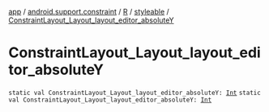 [app](../../../index.md) / [android.support.constraint](../../index.md) / [R](../index.md) / [styleable](index.md) / [ConstraintLayout_Layout_layout_editor_absoluteY](./-constraint-layout_-layout_layout_editor_absolute-y.md)

# ConstraintLayout_Layout_layout_editor_absoluteY

`static val ConstraintLayout_Layout_layout_editor_absoluteY: `[`Int`](https://kotlinlang.org/api/latest/jvm/stdlib/kotlin/-int/index.html)
`static val ConstraintLayout_Layout_layout_editor_absoluteY: `[`Int`](https://kotlinlang.org/api/latest/jvm/stdlib/kotlin/-int/index.html)